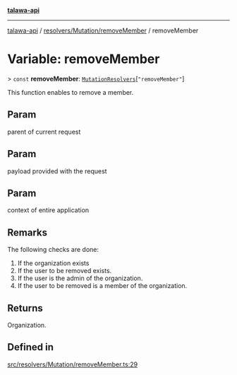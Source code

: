 [**talawa-api**](../../../../README.md)

***

[talawa-api](../../../../modules.md) / [resolvers/Mutation/removeMember](../README.md) / removeMember

# Variable: removeMember

\> `const` **removeMember**: [`MutationResolvers`](../../../../types/generatedGraphQLTypes/type-aliases/MutationResolvers.md)\[`"removeMember"`\]

This function enables to remove a member.

## Param

parent of current request

## Param

payload provided with the request

## Param

context of entire application

## Remarks

The following checks are done:
1. If the organization exists
2. If the user to be removed exists.
3. If the user is the admin of the organization.
4. If the user to be removed is a member of the organization.

## Returns

Organization.

## Defined in

[src/resolvers/Mutation/removeMember.ts:29](https://github.com/PalisadoesFoundation/talawa-api/blob/832d310bae30bd8cb45fb1b44f62dd776dccc52f/src/resolvers/Mutation/removeMember.ts#L29)
